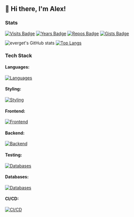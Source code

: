 ## 👋 Hi there, I'm Alex!

<!--
**everget/everget** is a ✨ _special_ ✨ repository because its `README.md` (this file) appears on your GitHub profile.

Here are some ideas to get you started:

- 🔭 I’m currently working on ...
- 🌱 I’m currently learning ...
- 👯 I’m looking to collaborate on ...
- 🤔 I’m looking for help with ...
- 💬 Ask me about ...
- 📫 How to reach me: ...
- 😄 Pronouns: ...
- ⚡ Fun fact: ...
-->

### Stats

[![Visits Badge](https://badges.pufler.dev/visits/everget/everget)](https://badges.pufler.dev)
[![Years Badge](https://badges.pufler.dev/years/everget)](https://badges.pufler.dev)
[![Repos Badge](https://badges.pufler.dev/repos/everget)](https://badges.pufler.dev)
[![Gists Badge](https://badges.pufler.dev/gists/everget)](https://badges.pufler.dev)

![everget's GitHub stats](https://github-readme-stats.vercel.app/api?username=everget&show_icons=true&include_all_commits=true&show=issues,prs_merged,prs_merged_percentage&count_private=true&theme=dracula)
[![Top Langs](https://github-readme-stats.vercel.app/api/top-langs/?username=everget&layout=compact&theme=dracula)](https://github.com/everget/github-readme-stats)

### Tech Stack
#### Languages:
[![Languages](https://skillicons.dev/icons?i=html,css,js,ts,ruby,python,regex)](https://skillicons.dev)
#### Styling:
[![Styling](https://skillicons.dev/icons?i=sass,less,bootstrap,tailwind,mui,styledcomponents)](https://skillicons.dev)
#### Frontend:
[![Frontend](https://skillicons.dev/icons?i=pnpm,bun,gulp,rollup,webpack,vite,svg,jquery,babel,react,angular,redux,reactivex,apollo)](https://skillicons.dev)
#### Backend:
[![Backend](https://skillicons.dev/icons?i=nginx,nodejs,express,nextjs,prisma,sequelize,graphql,rails)](https://skillicons.dev)
#### Testing:
[![Databases](https://skillicons.dev/icons?i=jest,vitest,cypress)](https://skillicons.dev)
#### Databases:
[![Databases](https://skillicons.dev/icons?i=sqlite,mongodb,postgres,mysql,redis)](https://skillicons.dev)
#### CI/CD:
[![CI/CD](https://skillicons.dev/icons?i=git,github,gitlab,githubactions,jenkins,docker)](https://skillicons.dev)
